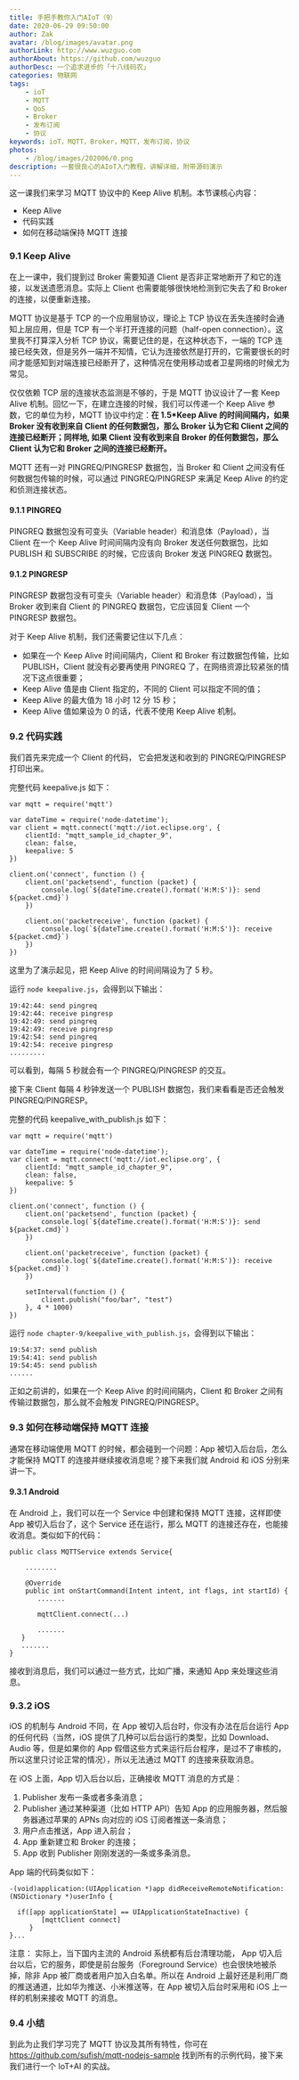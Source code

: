 ```yaml
---
title: 手把手教你入门AIoT（9）
date: 2020-06-29 09:50:00
author: Zak
avatar: /blog/images/avatar.png
authorLink: http://www.wuzguo.com
authorAbout: https://github.com/wuzguo
authorDesc: 一个追求进步的「十八线码农」
categories: 物联网
tags: 
	- ioT
	- MQTT
	- QoS
	- Broker
	- 发布订阅
	- 协议
keywords: ioT，MQTT，Broker，MQTT，发布订阅，协议
photos:
	- /blog/images/202006/0.png
description: 一套很良心的AIoT入门教程，讲解详细，附带源码演示
---
```



这一课我们来学习 MQTT 协议中的 Keep Alive 机制。本节课核心内容：

- Keep Alive
- 代码实践
- 如何在移动端保持 MQTT 连接

### 9.1 Keep Alive

在上一课中，我们提到过 Broker 需要知道 Client 是否非正常地断开了和它的连接，以发送遗愿消息。实际上 Client 也需要能够很快地检测到它失去了和 Broker 的连接，以便重新连接。

MQTT 协议是基于 TCP 的一个应用层协议，理论上 TCP 协议在丢失连接时会通知上层应用，但是 TCP 有一个半打开连接的问题（half-open connection）。这里我不打算深入分析 TCP 协议，需要记住的是，在这种状态下，一端的 TCP 连接已经失效，但是另外一端并不知情，它认为连接依然是打开的，它需要很长的时间才能感知到对端连接已经断开了，这种情况在使用移动或者卫星网络的时候尤为常见。

仅仅依赖 TCP 层的连接状态监测是不够的，于是 MQTT 协议设计了一套 Keep Alive 机制。回忆一下，在建立连接的时候，我们可以传递一个 Keep Alive 参数，它的单位为秒，MQTT 协议中约定：**在 1.5\*Keep Alive 的时间间隔内，如果 Broker 没有收到来自 Client 的任何数据包，那么 Broker 认为它和 Client 之间的连接已经断开；同样地, 如果 Client 没有收到来自 Broker 的任何数据包，那么 Client 认为它和 Broker 之间的连接已经断开。**

MQTT 还有一对 PINGREQ/PINGRESP 数据包，当 Broker 和 Client 之间没有任何数据包传输的时候，可以通过 PINGREQ/PINGRESP 来满足 Keep Alive 的约定和侦测连接状态。

#### 9.1.1 PINGREQ

PINGREQ 数据包没有可变头（Variable header）和消息体（Payload），当 Client 在一个 Keep Alive 时间间隔内没有向 Broker 发送任何数据包，比如 PUBLISH 和 SUBSCRIBE 的时候，它应该向 Broker 发送 PINGREQ 数据包。

#### 9.1.2 PINGRESP

PINGRESP 数据包没有可变头（Variable header）和消息体（Payload），当 Broker 收到来自 Client 的 PINGREQ 数据包，它应该回复 Client 一个 PINGRESP 数据包。

对于 Keep Alive 机制，我们还需要记住以下几点：

- 如果在一个 Keep Alive 时间间隔内，Client 和 Broker 有过数据包传输，比如 PUBLISH，Client 就没有必要再使用 PINGREQ 了，在网络资源比较紧张的情况下这点很重要；
- Keep Alive 值是由 Client 指定的，不同的 Client 可以指定不同的值；
- Keep Alive 的最大值为 18 小时 12 分 15 秒；
- Keep Alive 值如果设为 0 的话，代表不使用 Keep Alive 机制。

### 9.2 代码实践

我们首先来完成一个 Client 的代码， 它会把发送和收到的 PINGREQ/PINGRESP 打印出来。

完整代码 keepalive.js 如下：

```
var mqtt = require('mqtt')

var dateTime = require('node-datetime');
var client = mqtt.connect('mqtt://iot.eclipse.org', {
    clientId: "mqtt_sample_id_chapter_9",
    clean: false,
    keepalive: 5
})

client.on('connect', function () {
    client.on('packetsend', function (packet) {
        console.log(`${dateTime.create().format('H:M:S')}: send ${packet.cmd}`)
    })

    client.on('packetreceive', function (packet) {
        console.log(`${dateTime.create().format('H:M:S')}: receive ${packet.cmd}`)
    })
})
```

这里为了演示起见，把 Keep Alive 的时间间隔设为了 5 秒。

运行 `node keepalive.js`，会得到以下输出：

```
19:42:44: send pingreq
19:42:44: receive pingresp
19:42:49: send pingreq
19:42:49: receive pingresp
19:42:54: send pingreq
19:42:54: receive pingresp
.........
```

可以看到，每隔 5 秒就会有一个 PINGREQ/PINGRESP 的交互。

接下来 Client 每隔 4 秒钟发送一个 PUBLISH 数据包，我们来看看是否还会触发 PINGREQ/PINGRESP。

完整的代码 keepalive_with_publish.js 如下：

```
var mqtt = require('mqtt')

var dateTime = require('node-datetime');
var client = mqtt.connect('mqtt://iot.eclipse.org', {
    clientId: "mqtt_sample_id_chapter_9",
    clean: false,
    keepalive: 5
})

client.on('connect', function () {
    client.on('packetsend', function (packet) {
        console.log(`${dateTime.create().format('H:M:S')}: send ${packet.cmd}`)
    })

    client.on('packetreceive', function (packet) {
        console.log(`${dateTime.create().format('H:M:S')}: receive ${packet.cmd}`)
    })

    setInterval(function () {
        client.publish("foo/bar", "test")
    }, 4 * 1000)
})
```

运行 `node chapter-9/keepalive_with_publish.js`，会得到以下输出：

```
19:54:37: send publish
19:54:41: send publish
19:54:45: send publish
......
```

正如之前讲的，如果在一个 Keep Alive 的时间间隔内，Client 和 Broker 之间有传输过数据包，那么就不会触发 PINGREQ/PINGRESP。

### 9.3 如何在移动端保持 MQTT 连接

通常在移动端使用 MQTT 的时候，都会碰到一个问题：App 被切入后台后，怎么才能保持 MQTT 的连接并继续接收消息呢？接下来我们就 Android 和 iOS 分别来讲一下。

#### 9.3.1 Android

在 Android 上，我们可以在一个 Service 中创建和保持 MQTT 连接，这样即使 App 被切入后台了，这个 Service 还在运行，那么 MQTT 的连接还存在，也能接收消息。类似如下的代码：

```
public class MQTTService extends Service{ 
    
    ........

    @Override
    public int onStartCommand(Intent intent, int flags, int startId) {
       .......
       
       mqttClient.connect(...)
       
       .......
   }
   .......
}
```

接收到消息后，我们可以通过一些方式，比如广播，来通知 App 来处理这些消息。

### 9.3.2 iOS

iOS 的机制与 Android 不同，在 App 被切入后台时，你没有办法在后台运行 App 的任何代码（当然，iOS 提供了几种可以后台运行的类型，比如 Download、Audio 等，但是如果你的 App 假借这些方式来运行后台程序，是过不了审核的，所以这里只讨论正常的情况），所以无法通过 MQTT 的连接来获取消息。

在 iOS 上面，App 切入后台以后，正确接收 MQTT 消息的方式是：

1. Publisher 发布一条或者多条消息；
2. Publisher 通过某种渠道（比如 HTTP API）告知 App 的应用服务器，然后服务器通过苹果的 APNs 向对应的 iOS 订阅者推送一条消息；
3. 用户点击推送，App 进入前台；
4. App 重新建立和 Broker 的连接；
5. App 收到 Publisher 刚刚发送的一条或多条消息。

App 端的代码类似如下：

```
-(void)application:(UIApplication *)app didReceiveRemoteNotification:(NSDictionary *)userInfo {

  if([app applicationState] == UIApplicationStateInactive) {
        [mqttClient connect]
     }
}...
```

注意： 实际上，当下国内主流的 Android 系统都有后台清理功能， App 切入后台以后，它的服务，即使是前台服务（Foreground Service）也会很快地被杀掉，除非 App 被厂商或者用户加入白名单。所以在 Android 上最好还是利用厂商的推送通道，比如华为推送、小米推送等，在 App 被切入后台时采用和 iOS 上一样的机制来接收 MQTT 的消息。

### 9.4 小结

到此为止我们学习完了 MQTT 协议及其所有特性，你可在 https://github.com/sufish/mqtt-nodejs-sample 找到所有的示例代码，接下来我们进行一个 IoT+AI 的实战。